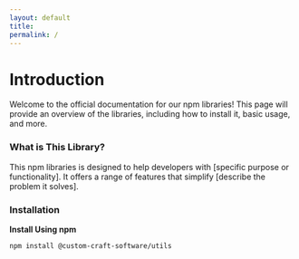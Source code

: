 ```yaml
---
layout: default
title: 
permalink: /
---
```


<div class="section">
  <h1 class="title has-text-centered primary-text">Introduction</h1>

  <div class="content">
    <p class="secondary-text">Welcome to the official documentation for our npm libraries! This page will provide an overview of the libraries, including how to install it, basic usage, and more.</p>
  </div>

  <h3 class="title is-3 has-text-centered secondary-text">What is This Library?</h3>

  <div class="content">
    <p class="secondary-text">This npm libraries is designed to help developers with [specific purpose or functionality]. It offers a range of features that simplify [describe the problem it solves].</p>
  </div>

  <h3 class="title is-3 has-text-centered secondary-text">Installation</h3>

  <div class="content">
    <p><strong class="secondary-text">Install Using npm</strong></p>
    <pre class="custom-box"><code class="primary-text">npm install @custom-craft-software/utils</code></pre>
  </div>
</div>